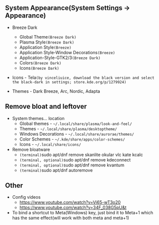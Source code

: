 ## System Appearance(System Settings -> Appearance)
* Breeze Dark
	- Global Theme`(Breeze Dark)`
	- Plasma Style`(Breeze Dark)`
	- Application Style`(Breeze)`
	- Application Style-Window Decorations`(Breeze)`
	- Application-Style-GTK2/3`(Breeze Dark)`
	- Colors`(Breeze Dark)`
	- Icons`(Breeze Dark)`

* Icons - Tela`(by vinceliuice, download the black version and select the black-dark in settings; store.kde.org/p/1279924)`
* Themes - Dark Breeze, Arc, Nordic, Adapta

## Remove bloat and leftover
* System themes... location
	* Global themes - `~/.local/share/plasma/look-and-feel/`
	* Themes - `~/.local/share/plasma/desktoptheme/`
	* Windows Decorations - `~/.local/share/aurorae/themes/`
	* Color Schemes - `~/.kde/share/apps/color-schemes/`
	* Icons - `~/.local/share/icons/`
* Remove bloatware
	* `(terminal)`sudo apt/dnf remove skanlite okular vlc kate kcalc
	* `(terminal, optional)`sudo apt/dnf remove kdeconnect
	* `(terminal, optional)`sudo apt/dnf remove kvantum
  * `(terminal)`sudo apt/dnf autoremove

## Other
* Config videos
  * https://www.youtube.com/watch?v=Vi65-wT3o20
  * https://www.youtube.com/watch?v=34F_038G5pU&t
* To bind a shortcut to Meta(Windows) key, just bind it to Meta+1 which has the same effect(will work with both meta and meta+1)

